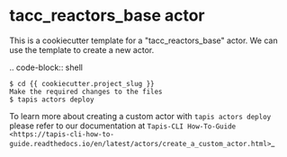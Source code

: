 tacc_reactors_base actor
========================

This is a cookiecutter template for a "tacc_reactors_base" actor.
We can use the template to create a new actor.  

.. code-block:: shell

    $ cd {{ cookiecutter.project_slug }}
    Make the required changes to the files
    $ tapis actors deploy  


To learn more about creating a custom actor with ``tapis actors deploy`` please refer to our documentation at `Tapis-CLI How-To-Guide <https://tapis-cli-how-to-guide.readthedocs.io/en/latest/actors/create_a_custom_actor.html>`_

